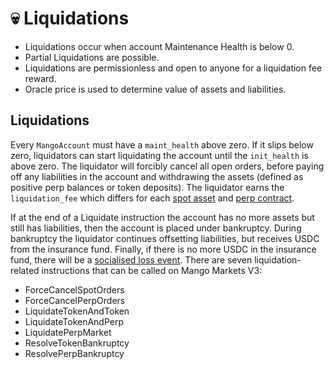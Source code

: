 # 💀 Liquidations

* Liquidations occur when account Maintenance Health is below 0.
* Partial Liquidations are possible.
* Liquidations are permissionless and open to anyone for a liquidation fee reward.
* Oracle price is used to determine value of assets and liabilities.

## Liquidations

Every `MangoAccount` must have a `maint_health` above zero. If it slips below zero, liquidators can start liquidating the account until the `init_health` is above zero. The liquidator will forcibly cancel all open orders, before paying off any liabilities in the account and withdrawing the assets (defined as positive perp balances or token deposits). The liquidator earns the `liquidation_fee` which differs for each [spot asset](../mango-v3-deprecated/token-specs.md) and [perp contract](../mango-v3-deprecated/perp-contract-specs.md).

If at the end of a Liquidate instruction the account has no more assets but still has liabilities, then the account is placed under bankruptcy. During bankruptcy the liquidator continues offsetting liabilities, but receives USDC from the insurance fund. Finally, if there is no more USDC in the insurance fund, there will be a [socialised loss event](socialized-losses.md). There are seven liquidation-related instructions that can be called on Mango Markets V3:

* ForceCancelSpotOrders
* ForceCancelPerpOrders
* LiquidateTokenAndToken
* LiquidateTokenAndPerp
* LiquidatePerpMarket
* ResolveTokenBankruptcy
* ResolvePerpBankruptcy
